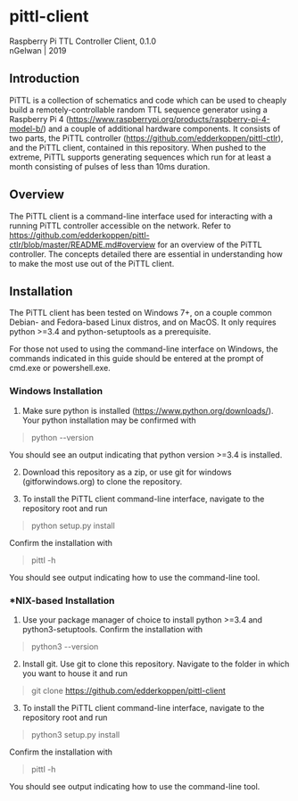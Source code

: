 # pittl-client
Raspberry Pi TTL Controller Client, 0.1.0  
nGelwan | 2019

## Introduction
PiTTL is a collection of schematics and code which can be used to cheaply build a remotely-controllable random TTL sequence generator using a Raspberry Pi 4 (https://www.raspberrypi.org/products/raspberry-pi-4-model-b/) and a couple of additional hardware components. It consists of two parts, the PiTTL controller (https://github.com/edderkoppen/pittl-ctlr), and the PiTTL client, contained in this repository. When pushed to the extreme, PiTTL supports generating sequences which run for at least a month consisting of pulses of less than 10ms duration. 

## Overview
The PiTTL client is a command-line interface used for interacting with a running PiTTL controller accessible on the network. Refer to https://github.com/edderkoppen/pittl-ctlr/blob/master/README.md#overview for an overview of the PiTTL controller. The concepts detailed there are essential in understanding how to make the most use out of the PiTTL client.

## Installation
The PiTTL client has been tested on Windows 7+, on a couple common Debian- and Fedora-based Linux distros, and on MacOS. It only requires python >=3.4 and python-setuptools as a prerequisite.

For those not used to using the command-line interface on Windows, the commands indicated in this guide should be entered at the prompt of cmd.exe or powershell.exe.

### Windows Installation
1. Make sure python is installed (https://www.python.org/downloads/). Your python installation may be confirmed with

> python --version

You should see an output indicating that python version >=3.4 is installed. 

2. Download this repository as a zip, or use git for windows (gitforwindows.org) to clone the repository.

3. To install the PiTTL client command-line interface, navigate to the repository root and run

> python setup.py install

Confirm the installation with

> pittl -h

You should see output indicating how to use the command-line tool.

### \*NIX-based Installation
1. Use your package manager of choice to install python >=3.4 and python3-setuptools. Confirm the installation with

> python3 --version

2. Install git. Use git to clone this repository. Navigate to the folder in which you want to house it and run

> git clone https://github.com/edderkoppen/pittl-client

3. To install the PiTTL client command-line interface, navigate to the repository root and run

> python3 setup.py install

Confirm the installation with

> pittl -h

You should see output indicating how to use the command-line tool.
